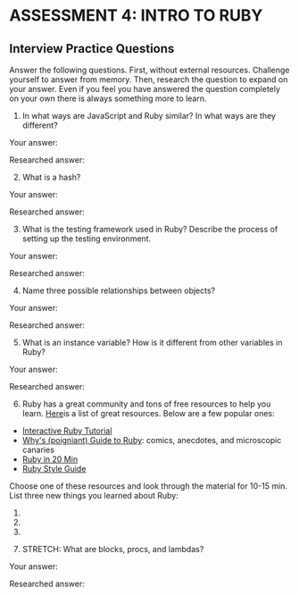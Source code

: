 # ASSESSMENT 4: INTRO TO RUBY
## Interview Practice Questions

Answer the following questions. First, without external resources. Challenge yourself to answer from memory. Then, research the question to expand on your answer. Even if you feel you have answered the question completely on your own there is always something more to learn.   

1. In what ways are JavaScript and Ruby similar? In what ways are they different?

  Your answer: 

  Researched answer:



2. What is a hash?

  Your answer:

  Researched answer:



3. What is the testing framework used in Ruby? Describe the process of setting up the testing environment.

  Your answer:

  Researched answer:



4. Name three possible relationships between objects?

  Your answer:

  Researched answer:



5. What is an instance variable? How is it different from other variables in Ruby?

  Your answer:

  Researched answer:



6. Ruby has a great community and tons of free resources to help you learn. [Here](https://www.ruby-lang.org/en/documentation/)is a list of great resources. Below are a few popular ones:
- [Interactive Ruby Tutorial](http://tryruby.org/levels/1/challenges/0)
- [Why's (poigniant) Guide to Ruby](http://poignant.guide/book/chapter-1.html): comics, anecdotes, and microscopic canaries
- [Ruby in 20 Min](https://www.ruby-lang.org/en/documentation/quickstart/)
- [Ruby Style Guide](https://rubystyle.guide/)

Choose one of these resources and look through the material for 10-15 min. List three new things you learned about Ruby:

1)

2)

3)


7. STRETCH: What are blocks, procs, and lambdas?

  Your answer:

  Researched answer:
